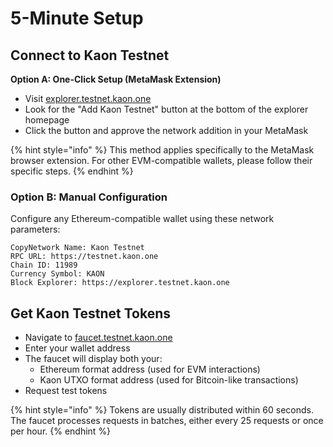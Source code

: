 # 5-Minute Setup

## Connect to Kaon Testnet

**Option A: One-Click Setup (MetaMask Extension)**

* Visit [explorer.testnet.kaon.one](https://explorer.testnet.kaon.one/)
* Look for the "Add Kaon Testnet" button at the bottom of the explorer homepage
* Click the button and approve the network addition in your MetaMask

{% hint style="info" %}
This method applies specifically to the MetaMask browser extension. For other EVM-compatible wallets, please follow their specific steps.
{% endhint %}

### **Option B: Manual Configuration**

Configure any Ethereum-compatible wallet using these network parameters:

```
CopyNetwork Name: Kaon Testnet
RPC URL: https://testnet.kaon.one
Chain ID: 11989
Currency Symbol: KAON
Block Explorer: https://explorer.testnet.kaon.one
```

## Get Kaon Testnet Tokens

* Navigate to [faucet.testnet.kaon.one](http://faucet.testnet.kaon.one)
* Enter your wallet address
* The faucet will display both your:
  * Ethereum format address (used for EVM interactions)
  * Kaon UTXO format address (used for Bitcoin-like transactions)
* Request test tokens

{% hint style="info" %}
Tokens are usually distributed within 60 seconds. The faucet processes requests in batches, either every 25 requests or once per hour.
{% endhint %}
